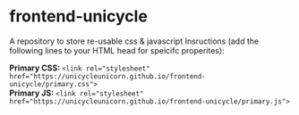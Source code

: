 # frontend-unicycle
A repository to store re-usable css &amp; javascript
Insructions (add the following lines to your HTML head for speicifc properites):<br>

<B>Primary CSS: </B>```<link rel="stylesheet" href="https://unicycleunicorn.github.io/frontend-unicycle/primary.css">```<br>
<B>Primary JS: </B>```<link rel="stylesheet" href="https://unicycleunicorn.github.io/frontend-unicycle/primary.js">```<br>
